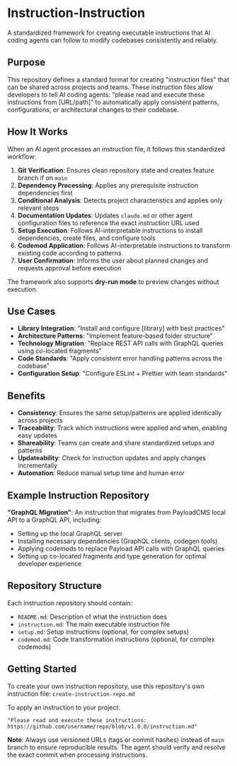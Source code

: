 # Instruction-Instruction

A standardized framework for creating executable instructions that AI coding agents can follow to modify codebases consistently and reliably.

## Purpose

This repository defines a standard format for creating "instruction files" that can be shared across projects and teams. These instruction files allow developers to tell AI coding agents: "please read and execute these instructions from [URL/path]" to automatically apply consistent patterns, configurations, or architectural changes to their codebase.

## How It Works

When an AI agent processes an instruction file, it follows this standardized workflow:

1. **Git Verification**: Ensures clean repository state and creates feature branch if on `main`
2. **Dependency Processing**: Applies any prerequisite instruction dependencies first
3. **Conditional Analysis**: Detects project characteristics and applies only relevant steps
4. **Documentation Updates**: Updates `claude.md` or other agent configuration files to reference the exact instruction URL used
5. **Setup Execution**: Follows AI-interpretable instructions to install dependencies, create files, and configure tools
6. **Codemod Application**: Follows AI-interpretable instructions to transform existing code according to patterns
7. **User Confirmation**: Informs the user about planned changes and requests approval before execution

The framework also supports **dry-run mode** to preview changes without execution.

## Use Cases

- **Library Integration**: "Install and configure [library] with best practices"
- **Architecture Patterns**: "Implement feature-based folder structure"
- **Technology Migration**: "Replace REST API calls with GraphQL queries using co-located fragments"
- **Code Standards**: "Apply consistent error handling patterns across the codebase"
- **Configuration Setup**: "Configure ESLint + Prettier with team standards"

## Benefits

- **Consistency**: Ensures the same setup/patterns are applied identically across projects
- **Traceability**: Track which instructions were applied and when, enabling easy updates
- **Shareability**: Teams can create and share standardized setups and patterns
- **Updateability**: Check for instruction updates and apply changes incrementally
- **Automation**: Reduce manual setup time and human error

## Example Instruction Repository

**"GraphQL Migration"**: An instruction that migrates from PayloadCMS local API to a GraphQL API, including:
- Setting up the local GraphQL server
- Installing necessary dependencies (GraphQL clients, codegen tools)
- Applying codemods to replace Payload API calls with GraphQL queries
- Setting up co-located fragments and type generation for optimal developer experience

## Repository Structure

Each instruction repository should contain:
- `README.md`: Description of what the instruction does
- `instruction.md`: The main executable instruction file
- `setup.md`: Setup instructions (optional, for complex setups)
- `codemod.md`: Code transformation instructions (optional, for complex codemods)

## Getting Started

To create your own instruction repository, use this repository's own instruction file: `create-instruction-repo.md`

To apply an instruction to your project:
```
"Please read and execute these instructions: https://github.com/username/repo/blob/v1.0.0/instruction.md"
```

**Note**: Always use versioned URLs (tags or commit hashes) instead of `main` branch to ensure reproducible results. The agent should verify and resolve the exact commit when processing instructions.